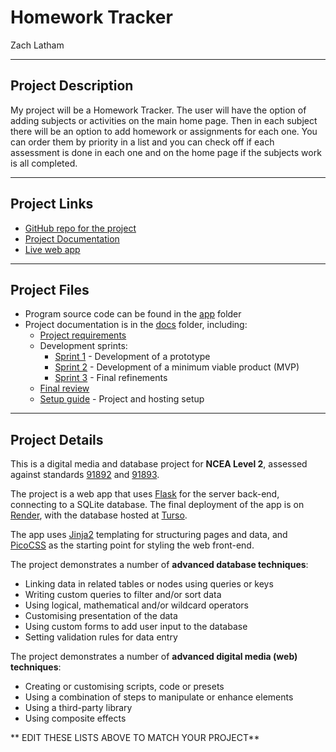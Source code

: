# Homework Tracker

Zach Latham


---

## Project Description

My project will be a Homework Tracker. The user will have the option of adding subjects or activities on the main home page. Then in each subject there will be an option
to add homework or assignments for each one. You can order them by priority in a list and you can check off if each assessment is done in each one and on the home page
if the subjects work is all completed.

---

## Project Links

- [GitHub repo for the project](https://github.com/waimea-zslatham/200dtd-homework-tracker-project)
- [Project Documentation](https://waimea-zslatham.github.io/200dtd-homework-tracker-project/)
- [Live web app](https://two00dtd-homework-tracker-project.onrender.com/)


---

## Project Files

- Program source code can be found in the [app](app/) folder
- Project documentation is in the [docs](docs/) folder, including:
   - [Project requirements](docs/0-requirements.md)
   - Development sprints:
      - [Sprint 1](docs/1-sprint-1-prototype.md) - Development of a prototype
      - [Sprint 2](docs/2-sprint-2-mvp.md) - Development of a minimum viable product (MVP)
      - [Sprint 3](docs/3-sprint-3-refinement.md) - Final refinements
   - [Final review](docs/4-review.md)
   - [Setup guide](docs/setup.md) - Project and hosting setup

---

## Project Details

This is a digital media and database project for **NCEA Level 2**, assessed against standards [91892](docs/as91892.pdf) and [91893](docs/as91892.pdf).

The project is a web app that uses [Flask](https://flask.palletsprojects.com) for the server back-end, connecting to a SQLite database. The final deployment of the app is on [Render](https://render.com/), with the database hosted at [Turso](https://turso.tech/).

The app uses [Jinja2](https://jinja.palletsprojects.com/templates/) templating for structuring pages and data, and [PicoCSS](https://picocss.com/) as the starting point for styling the web front-end.

The project demonstrates a number of **advanced database techniques**:
- Linking data in related tables or nodes using queries or keys
- Writing custom queries to filter and/or sort data
- Using logical, mathematical and/or wildcard operators
- Customising presentation of the data
- Using custom forms to add user input to the database
- Setting validation rules for data entry

The project demonstrates a number of **advanced digital media (web) techniques**:
- Creating or customising scripts, code or presets
- Using a combination of steps to manipulate or enhance elements
- Using a third-party library
- Using composite effects

** EDIT THESE LISTS ABOVE TO MATCH YOUR PROJECT**


